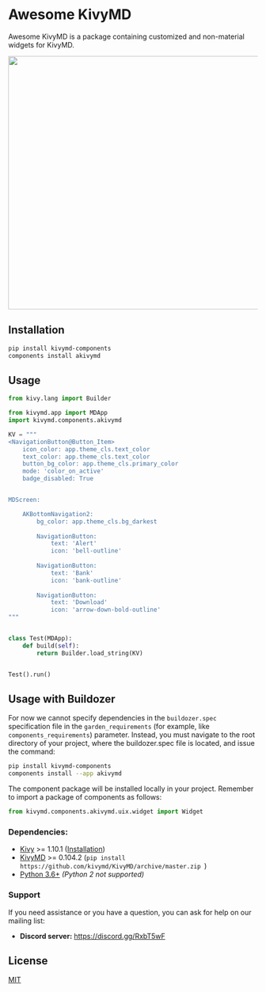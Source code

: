 # Awesome KivyMD

Awesome KivyMD is a package containing customized and non-material widgets for KivyMD.

<p align="center">
    <img align="center" width="512" src="https://raw.githubusercontent.com/quitegreensky/akivymd/master/images/preview.gif"/>
</p>

## Installation

```bash
pip install kivymd-components
components install akivymd
```

## Usage

```python
from kivy.lang import Builder

from kivymd.app import MDApp
import kivymd.components.akivymd

KV = """
<NavigationButton@Button_Item>
    icon_color: app.theme_cls.text_color
    text_color: app.theme_cls.text_color
    button_bg_color: app.theme_cls.primary_color
    mode: 'color_on_active'
    badge_disabled: True


MDScreen:

    AKBottomNavigation2:
        bg_color: app.theme_cls.bg_darkest
        
        NavigationButton:
            text: 'Alert'
            icon: 'bell-outline'
        
        NavigationButton:
            text: 'Bank'
            icon: 'bank-outline'
        
        NavigationButton:
            text: 'Download'
            icon: 'arrow-down-bold-outline'
"""


class Test(MDApp):
    def build(self):
        return Builder.load_string(KV)


Test().run()
```

## Usage with Buildozer

For now we cannot specify dependencies in the `buildozer.spec` specification file in the `garden_requirements` 
(for example, like `components_requirements`) parameter. Instead, you must navigate to the root directory of your project,
where the buildozer.spec file is located, and issue the command:

```bash
pip install kivymd-components
components install --app akivymd
```

The component package will be installed locally in your project. Remember to import a package of components as follows:

```python
from kivymd.components.akivymd.uix.widget import Widget
```

### Dependencies:

- [Kivy](https://github.com/kivy/kivy) >= 1.10.1 ([Installation](https://kivy.org/doc/stable/gettingstarted/installation.html))
- [KivyMD](https://github.com/kivymd/KivyMD) >= 0.104.2 (`pip install https://github.com/kivymd/KivyMD/archive/master.zip
`)
- [Python 3.6+](https://www.python.org/) _(Python 2 not supported)_

### Support

If you need assistance or you have a question, you can ask for help on our mailing list:

- **Discord server:** https://discord.gg/RxbT5wF

## License
[MIT](https://choosealicense.com/licenses/mit/)
